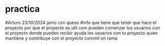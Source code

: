 # practica
#Arturo 23/10/2024 
jamo con queso
#info que tiene que tener
que hace el proyecto
por que el proyecto es util
com pueden comenzar los usuarios  con el proyecto
donde pueden recibir ayuda los usuarios con tu proyecto
quien mantiene y contribuye con el proyecto
commit en rama
